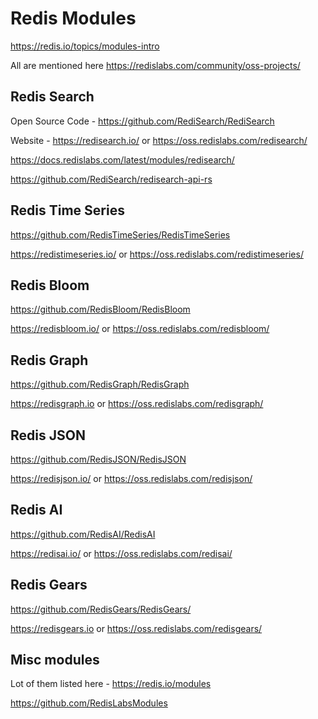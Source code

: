 # Redis Modules

https://redis.io/topics/modules-intro

All are mentioned here https://redislabs.com/community/oss-projects/

## Redis Search

Open Source Code - https://github.com/RediSearch/RediSearch

Website - https://redisearch.io/ or https://oss.redislabs.com/redisearch/

https://docs.redislabs.com/latest/modules/redisearch/

https://github.com/RediSearch/redisearch-api-rs

## Redis Time Series

https://github.com/RedisTimeSeries/RedisTimeSeries

https://redistimeseries.io/ or https://oss.redislabs.com/redistimeseries/

## Redis Bloom

https://github.com/RedisBloom/RedisBloom

https://redisbloom.io/ or https://oss.redislabs.com/redisbloom/

## Redis Graph

https://github.com/RedisGraph/RedisGraph

https://redisgraph.io or https://oss.redislabs.com/redisgraph/

## Redis JSON

https://github.com/RedisJSON/RedisJSON

https://redisjson.io/ or https://oss.redislabs.com/redisjson/

## Redis AI

https://github.com/RedisAI/RedisAI

https://redisai.io/ or https://oss.redislabs.com/redisai/

## Redis Gears

https://github.com/RedisGears/RedisGears/

https://redisgears.io or https://oss.redislabs.com/redisgears/


## Misc modules

Lot of them listed here - https://redis.io/modules

https://github.com/RedisLabsModules
